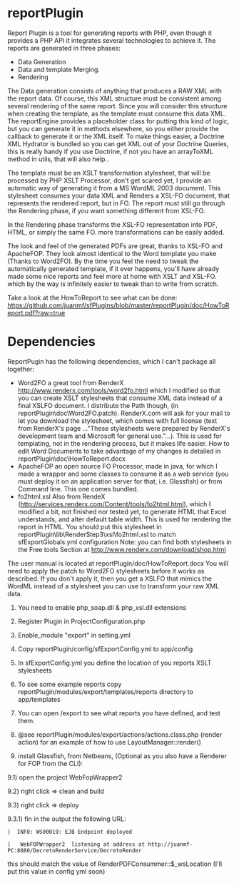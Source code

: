 reportPlugin
============

Report Plugin is a tool for generating reports with PHP, even though it provides 
a PHP API it integrates several technologies to achieve it.
The reports are generated in three phases:
   * Data Generation 
   * Data and template Merging.
   * Rendering

The Data generation consists of anything that produces a RAW XML with the report 
data. Of course, this XML structure must be consistent among several rendering of 
the same report. Since you will consider this structure when creating the 
template, as the template must consume this data XML. The reportEngine provides
a placeholder class for putting this kind of logic, but you can generate it in
methods elsewhere, so you either provide the callback to generate it or the XML
itself. To make things easier, a Doctrine XML Hydrator is bundled so you can get 
XML out of your Doctrine Queries, this is really handy if you use Doctrine, if not
you have an arrayToXML method in utils, that will also help.. 

The template must be an XSLT transformation stylesheet, that will be processed by
PHP XSLT Processor, don't get scared yet, I provide an automatic way of generating 
it from a MS WordML 2003 document. This stylesheet consumes your data XML and 
Renders a XSL-FO document, that represents the rendered report, but in FO. 
The report must still go through the Rendering phase, if you want something different 
from XSL-FO.

In the Rendering phase transforms the XSL-FO representation into PDF, HTML, or simply 
the same FO. more transformations can be easily added.

The look and feel of the generated PDFs are great, thanks to XSL-FO and ApacheFOP. 
They look almost identical to the Word template you make (Thanks to Word2FO).
By the time you feel the need to tweak the automatically generated template, if it 
ever happens, you'll have already made some nice reports and feel more at home 
with XSLT and XSL-FO. which by the way is infinitely easier to tweak than to 
write from scratch.

Take a look at the HowToReport to see what can be done: 
https://github.com/juanmf/sfPlugins/blob/master/reportPlugin/doc/HowToReport.pdf?raw=true

Dependencies
============

ReportPugin has the following dependencies, which I can't package all together:

* Word2FO a great tool from RenderX http://www.renderx.com/tools/word2fo.html which I modified so that you can create XSLT stylesheets that consume XML data instead of a final XSLFO document. I distribute the Path though, (in reportPlugin\doc\Word2FO.patch). RenderX.com will ask for your mail to let you download the stylesheet, which comes with full license (text from RenderX's page ..."These stylesheets were prepared by RenderX's development team and Microsoft for general use."...). This is used for templating, not in the rendering process, but it makes life easier. How to edit Word Documents to take advantage of my changes is detailed in reportPlugin\doc\HowToReport.docx
* ApacheFOP an open source FO Processor, made in java, for which I made a wrapper and some classes to consume it as a web service (you must deploy it on an application server for that, i.e. Glassfish) or from Command line. This one comes bundled.
* fo2html.xsl Also from RendeX (http://services.renderx.com/Content/tools/fo2html.html), which I modified a bit, not finished nor tested yet, to generate HTML that Excel understands, and alter default table width. This is used for rendering the report in HTML. You should put this stylesheet in reportPlugin\lib\RenderStep3\xsl\fo2html.xsl to match sfExportGlobals.yml configuration
Note: you can find both stylesheets in the Free tools Section at http://www.renderx.com/download/shop.html

The user manual is located at reportPlugin/doc/HowToReport.docx
You will need to apply the patch to Word2FO stylesheets before it 
works as described. If you don't apply it, then you get a XSLFO that 
mimics the WordML instead of a stylesheet you can use to transform your raw XML data.

1) You need to enable php_soap.dll & php_xsl.dll extensions 

2) Register Plugin in ProjectConfiguration.php

3) Enable_module "export" in setting.yml

4) Copy reportPlugin/config/sfExportConfig.yml to app/config

5) In sfExportConfig.yml you define the location of you reports XSLT stylesheets

6) To see some example reports copy reportPlugin/modules/export/templates/reports
directory to app/templates
7) You can open <domain>/export to see what reports you have defined, and test them.

8) @see reportPlugin/modules/export/actions/actions.class.php (render action) for
an example of how to use LayoutManager::render()

9) install Glassfish, from Netbeans, (Optional as you also have a Renderer for FOP from the CLI):

  9.1) open the project WebFopWrapper2
  
  9.2) right click => clean and build
  
  9.3) right click => deploy
  
  9.3.1) fin in the output the following URL:
  
    |  INFO: WS00019: EJB Endpoint deployed
    
    |   WebFOPWrapper2  listening at address at http://juanmf-PC:8080/DecretoRenderService/DecretoRender
    
  this should match the value of RenderPDFConsummer::$_wsLocation (I'll put this 
value in config yml soon)


 